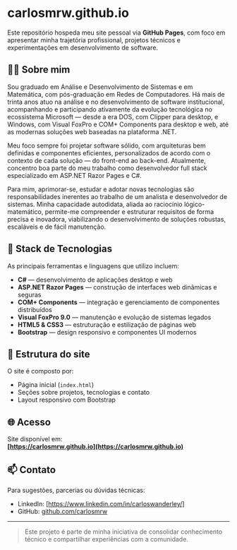 # carlosmrw.github.io

Este repositório hospeda meu site pessoal via **GitHub Pages**, com foco em apresentar minha trajetória profissional, projetos técnicos e experimentações em desenvolvimento de software.

## 👨‍💻 Sobre mim

Sou graduado em Análise e Desenvolvimento de Sistemas e em Matemática, com pós-graduação em Redes de Computadores. Há mais de trinta anos atuo na análise e no desenvolvimento de software institucional, acompanhando e participando ativamente da evolução tecnológica no ecossistema Microsoft — desde a era DOS, com Clipper para desktop, e Windows, com Visual FoxPro e COM+ Components para desktop e web, até as modernas soluções web baseadas na plataforma .NET.

Meu foco sempre foi projetar software sólido, com arquiteturas bem definidas e componentes eficientes, personalizados de acordo com o contexto de cada solução — do front-end ao back-end. Atualmente, concentro boa parte do meu trabalho como desenvolvedor full stack especializado em ASP.NET Razor Pages e C#.

Para mim, aprimorar-se, estudar e adotar novas tecnologias são responsabilidades inerentes ao trabalho de um analista e desenvolvedor de sistemas. Minha capacidade autodidata, aliada ao raciocínio lógico-matemático, permite-me compreender e estruturar requisitos de forma precisa e inovadora, viabilizando o desenvolvimento de soluções robustas, escaláveis e de fácil manutenção.

## 🧰 Stack de Tecnologias

As principais ferramentas e linguagens que utilizo incluem:

- **C#** — desenvolvimento de aplicações desktop e web
- **ASP.NET Razor Pages** — construção de interfaces web dinâmicas e seguras
- **COM+ Components** — integração e gerenciamento de componentes distribuídos
- **Visual FoxPro 9.0** — manutenção e evolução de sistemas legados
- **HTML5 & CSS3** — estruturação e estilização de páginas web
- **Bootstrap** — design responsivo e componentes UI modernos

## 📂 Estrutura do site

O site é composto por:

- Página inicial (`index.html`)
- Seções sobre projetos, tecnologias e contato
- Layout responsivo com Bootstrap

## 🌐 Acesso

Site disponível em:  
**[https://carlosmrw.github.io](https://carlosmrw.github.io)**

## 📫 Contato

Para sugestões, parcerias ou dúvidas técnicas:

- LinkedIn: [https://www.linkedin.com/in/carloswanderley/]
- GitHub: [github.com/carlosmrw](https://github.com/carlosmrw)

---

> Este projeto é parte de minha iniciativa de consolidar conhecimento técnico e compartilhar experiências com a comunidade.
